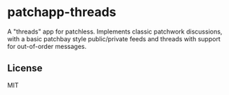 # patchapp-threads

A "threads" app for patchless.
Implements classic patchwork discussions,
with a basic patchbay style public/private feeds
and threads with support for out-of-order messages.

## License

MIT

